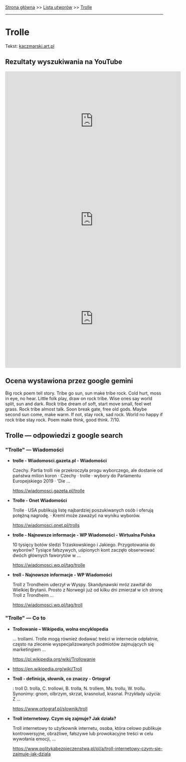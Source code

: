 [Strona główna](../index.md) >> [Lista utworów](../list.md) >> [Trolle](602.md)

---

# Trolle

Tekst: [kaczmarski.art.pl](https://www.kaczmarski.art.pl/tworczosc/wiersze/trolle/)

## Rezultaty wyszukiwania na YouTube

<iframe width="560" height="315" src="https://www.youtube.com/embed/tCKP9wVEPBw?si=IdontcarewhotheIRSsendsImnotpayingtaxes" title="YouTube video player" frameborder="0" allow="accelerometer; autoplay; clipboard-write; encrypted-media; gyroscope; picture-in-picture; web-share" referrerpolicy="strict-origin-when-cross-origin" allowfullscreen></iframe>

<iframe width="560" height="315" src="https://www.youtube.com/embed/NTNcxGVgn9I?si=IdontcarewhotheIRSsendsImnotpayingtaxes" title="YouTube video player" frameborder="0" allow="accelerometer; autoplay; clipboard-write; encrypted-media; gyroscope; picture-in-picture; web-share" referrerpolicy="strict-origin-when-cross-origin" allowfullscreen></iframe>

<iframe width="560" height="315" src="https://www.youtube.com/embed/L41BK_SyG7s?si=IdontcarewhotheIRSsendsImnotpayingtaxes" title="YouTube video player" frameborder="0" allow="accelerometer; autoplay; clipboard-write; encrypted-media; gyroscope; picture-in-picture; web-share" referrerpolicy="strict-origin-when-cross-origin" allowfullscreen></iframe>

## Ocena wystawiona przez google gemini

Big rock poem tell story. Tribe go sun, sun make tribe rock. Cold hurt, moss in eye, no hear. Little folk play, draw on rock tribe. Wise ones say world split, sun and dark. Rock tribe dream of soft, start move small, feel wet grass. Rock tribe almost talk. Soon break gate, free old gods. Maybe second sun come, make warm. If not, stay rock, sad rock. World no happy if rock tribe stay rock. Poem make think, good think. 7/10.


## Trolle — odpowiedzi z google search

### "Trolle" — Wiadomości

- **trolle - Wiadomosci.gazeta.pl - Wiadomości**

    Czechy. Partia trolli nie przekroczyła progu wyborczego, ale dostanie od państwa milion koron · Czechy · trolle · wybory do Parlamentu Europejskiego 2019 · 'Die ... 

   <https://wiadomosci.gazeta.pl/trolle>
- **Trolle - Onet Wiadomości**

    Trolle · USA publikują listę najbardziej poszukiwanych osób i oferują potężną nagrodę. · Kreml może zaważyć na wyniku wyborów. 

   <https://wiadomosci.onet.pl/trolls>
- **trolle - Najnowsze informacje - WP Wiadomości - Wirtualna Polska**

    10 tysięcy botów śledzi Trzaskowskiego i Jakiego. Przygotowania do wyborów? Tysiące fałszywych, uśpionych kont zaczęło obserwować dwóch głównych faworytów w ... 

   <https://wiadomosci.wp.pl/tag/trolle>
- **troll - Najnowsze informacje - WP Wiadomości**

    Troll z Trondheim uderzył w Wyspy. Skandynawski mróz zawitał do Wielkiej Brytanii. Prosto z Norwegii już od kilku dni zmierzał w ich stronę Troll z Trondheim ... 

   <https://wiadomosci.wp.pl/tag/troll>

### "Trolle" — Co to

- **Trollowanie – Wikipedia, wolna encyklopedia**

    ... trollami. Trolle mogą również dodawać treści w internecie odpłatnie, często na zlecenie wyspecjalizowanych podmiotów zajmujących się marketingiem ... 

   <https://pl.wikipedia.org/wiki/Trollowanie>
- <https://en.wikipedia.org/wiki/Troll>
- **Troll - definicja, słownik, co znaczy - Ortograf**

    : troll D. trolla, C. trollowi, B. trolla, N. trollem, Ms. trollu, W. trollu. Synonimy: gnom, olbrzym, skrzat, krasnolud, krasnal. Przykłady użycia: Z ... 

   <https://www.ortograf.pl/slownik/troll>
- **Troll internetowy. Czym się zajmuje? Jak działa?**

    Troll internetowy to użytkownik internetu, osoba, która celowo publikuje kontrowersyjne, obraźliwe, fałszywe lub prowokacyjne treści w celu wywołania emocji, ... 

   <https://www.politykabezpieczenstwa.pl/pl/a/troll-internetowy-czym-sie-zajmuje-jak-dziala>

